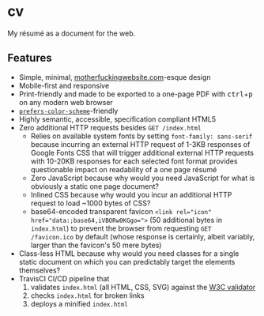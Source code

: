 # cv

My résumé as a document for the web.

## Features

- Simple, minimal, [motherfuckingwebsite.com](https://motherfuckingwebsite.com/)-esque design
- Mobile-first and responsive
- Print-friendly and made to be exported to a one-page PDF with <kbd>ctrl</kbd>+<kbd>p</kbd> on any modern web browser
- [`prefers-color-scheme`](https://developer.mozilla.org/en-US/docs/Web/CSS/@media/prefers-color-scheme)-friendly
- Highly semantic, accessible, specification compliant HTML5
- Zero additional HTTP requests besides `GET /index.html`
    - Relies on available system fonts by setting `font-family: sans-serif` because incurring an external HTTP request of 1-3KB responses of Google Fonts CSS that will trigger additional external HTTP requests with 10-20KB responses for each selected font format provides questionable impact on readability of a one page résumé
    - Zero JavaScript because why would you need JavaScript for what is obviously a static one page document?
    - Inlined CSS because why would you incur an additional HTTP request to load ~1000 bytes of CSS?
    - base64-encoded transparent favicon `<link rel="icon" href="data:;base64,iVBORw0KGgo=">` (50 additional bytes in `index.html`) to prevent the browser from requesting `GET /favicon.ico` by default (whose response is certainly, albeit variably, larger than the favicon's 50 mere bytes)
- Class-less HTML because why would you need classes for a single static document on which you can predictably target the elements themselves?
- TravisCI CI/CD pipeline that
  1. validates `index.html` (all HTML, CSS, SVG) against the [W3C validator](https://github.com/validator/validator)
  2. checks `index.html` for broken links
  3. deploys a minified `index.html`
